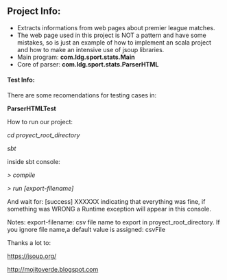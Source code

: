

## Project Info: 

* Extracts informations from web pages about premier league matches.
* The web page used in this project is NOT a pattern and have some mistakes, so is just an 
  example of how to implement an scala project and how to make an intensive use of jsoup libraries.
* Main program: **com.ldg.sport.stats.Main**
* Core of parser: **com.ldg.sport.stats.ParserHTML**

#### Test Info:

There are some recomendations for testing cases in:

**ParserHTMLTest**


How to run our project:

*cd proyect_root_directory*

*sbt* 

inside sbt console: 

*> compile* 

*> run [export-filename]*

And wait for: 
[success] XXXXXX indicating that everything was fine, if something was WRONG a Runtime exception will appear 
in this console.

Notes: 
export-filename: csv file name to export in proyect_root_directory. If you ignore file name,a default value 
is assigned: csvFile 

Thanks a lot to:

https://jsoup.org/


http://mojitoverde.blogspot.com
